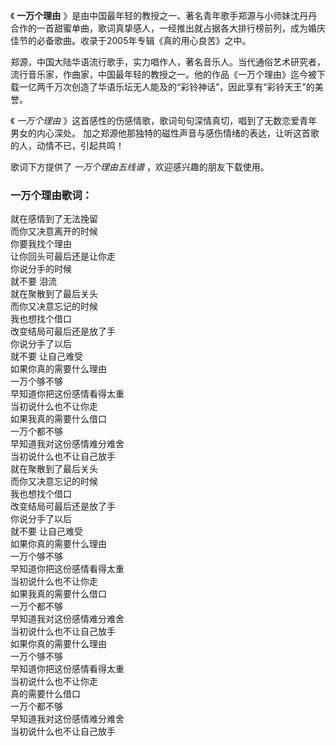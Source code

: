 

《 **一万个理由**
》是由中国最年轻的教授之一、著名青年歌手郑源与小师妹沈丹丹合作的一首甜蜜单曲，歌词真挚感人，一经推出就占据各大排行榜前列，成为婚庆佳节的必备歌曲。收录于2005年专辑《真的用心良苦》之中。

郑源，中国大陆华语流行歌手，实力唱作人，著名音乐人。当代通俗艺术研究者，流行音乐家，作曲家，中国最年轻的教授之一。他的作品《一万个理由》迄今被下载一亿两千万次创造了华语乐坛无人能及的“彩铃神话”，因此享有“彩铃天王”的美誉。

《 _一万个理由_ 》这首感性的伤感情歌，歌词句句深情真切，唱到了无数恋爱青年男女的内心深处。
加之郑源他那独特的磁性声音与感伤情绪的表达，让听这首歌的人，动情不已，引起共鸣！

歌词下方提供了 _一万个理由五线谱_ ，欢迎感兴趣的朋友下载使用。

### 一万个理由歌词：

就在感情到了无法挽留  
而你又决意离开的时候  
你要我找个理由  
让你回头可最后还是让你走  
你说分手的时候  
就不要 泪流  
就在聚散到了最后关头  
而你又决意忘记的时候  
我也想找个借口  
改变结局可最后还是放了手  
你说分手了以后  
就不要 让自己难受  
如果你真的需要什么理由  
一万个够不够  
早知道你把这份感情看得太重  
当初说什么也不让你走  
如果我真的需要什么借口  
一万个都不够  
早知道我对这份感情难分难舍  
当初说什么也不让自己放手  
就在聚散到了最后关头  
而你又决意忘记的时候  
我也想找个借口  
改变结局可最后还是放了手  
你说分手了以后  
就不要 让自己难受  
如果你真的需要什么理由  
一万个够不够  
早知道你把这份感情看得太重  
当初说什么也不让你走  
如果我真的需要什么借口  
一万个都不够  
早知道我对这份感情难分难舍  
当初说什么也不让自己放手  
如果你真的需要什么理由  
一万个够不够  
早知道你把这份感情看得太重  
当初说什么也不让你走  
真的需要什么借口  
一万个都不够  
早知道我对这份感情难分难舍  
当初说什么也不让自己放手

